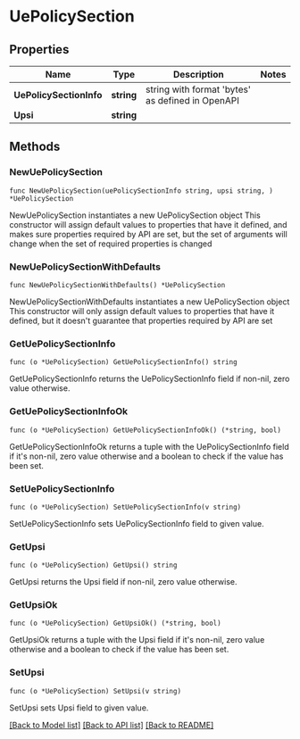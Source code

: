 # UePolicySection

## Properties

Name | Type | Description | Notes
------------ | ------------- | ------------- | -------------
**UePolicySectionInfo** | **string** | string with format &#39;bytes&#39; as defined in OpenAPI | 
**Upsi** | **string** |  | 

## Methods

### NewUePolicySection

`func NewUePolicySection(uePolicySectionInfo string, upsi string, ) *UePolicySection`

NewUePolicySection instantiates a new UePolicySection object
This constructor will assign default values to properties that have it defined,
and makes sure properties required by API are set, but the set of arguments
will change when the set of required properties is changed

### NewUePolicySectionWithDefaults

`func NewUePolicySectionWithDefaults() *UePolicySection`

NewUePolicySectionWithDefaults instantiates a new UePolicySection object
This constructor will only assign default values to properties that have it defined,
but it doesn't guarantee that properties required by API are set

### GetUePolicySectionInfo

`func (o *UePolicySection) GetUePolicySectionInfo() string`

GetUePolicySectionInfo returns the UePolicySectionInfo field if non-nil, zero value otherwise.

### GetUePolicySectionInfoOk

`func (o *UePolicySection) GetUePolicySectionInfoOk() (*string, bool)`

GetUePolicySectionInfoOk returns a tuple with the UePolicySectionInfo field if it's non-nil, zero value otherwise
and a boolean to check if the value has been set.

### SetUePolicySectionInfo

`func (o *UePolicySection) SetUePolicySectionInfo(v string)`

SetUePolicySectionInfo sets UePolicySectionInfo field to given value.


### GetUpsi

`func (o *UePolicySection) GetUpsi() string`

GetUpsi returns the Upsi field if non-nil, zero value otherwise.

### GetUpsiOk

`func (o *UePolicySection) GetUpsiOk() (*string, bool)`

GetUpsiOk returns a tuple with the Upsi field if it's non-nil, zero value otherwise
and a boolean to check if the value has been set.

### SetUpsi

`func (o *UePolicySection) SetUpsi(v string)`

SetUpsi sets Upsi field to given value.



[[Back to Model list]](../README.md#documentation-for-models) [[Back to API list]](../README.md#documentation-for-api-endpoints) [[Back to README]](../README.md)


